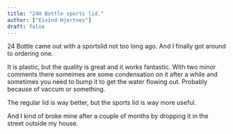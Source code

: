 ```yaml
---
title: "24H Bottle sports lid."
author: ["Eivind Hjertnes"]
draft: false
---
```


24 Bottle came out with a sportslid not too long ago. And I finally got around to ordering one.

It is plastic, but the quality is great and it works fantastic. With two minor comments there someimes are some condensation on it after a while and sometimes you need to bump it to get the water flowing out. Probably because of vaccum or something.

The regular lid is way better, but the sports lid is way more useful.

And I kind of broke mine after a couple of months by dropping it in the street outside my house.
